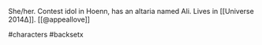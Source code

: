 She/her. Contest idol in Hoenn, has an altaria named Ali. Lives in [[Universe 2014Δ]]. [[@appeallove]]

#characters #backsetx 